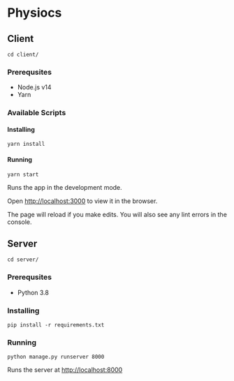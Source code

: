 
# Physiocs

  

## Client
`cd client/`
### Prerequsites
* Node.js v14
* Yarn

### Available Scripts


#### Installing
 `yarn install`
#### Running
`yarn start`
 
Runs the app in the development mode.

Open [http://localhost:3000](http://localhost:3000) to view it in the browser.

  
The page will reload if you make edits.
You will also see any lint errors in the console.

  

## Server
`cd server/`
### Prerequsites
* Python 3.8

### Installing
 `pip install -r requirements.txt`
### Running
`python manage.py runserver 8000`

Runs the server at [http://localhost:8000](http://localhost:8000)